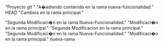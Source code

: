 "Proyecto git " 
"A�adiendo contenido en la rama nueva-funcionalidad." 
 HEAD
"Cambios en la rama principal." 

"Segunda Modificaci�n en la rama Nueva-Funcionalidad." 
"Modificaci�n en la rama principal." 
"Segunda Modificacion en la rama principal." 
"Segunda Modificaci�n en la rama Nueva-Funcionalidad." 
"Modificaci�n en la rama principal." 
 nueva-rama
